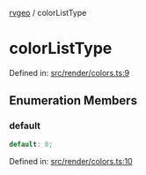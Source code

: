 [rvgeo](../index.md) / colorListType

# colorListType

Defined in: [src/render/colors.ts:9](https://github.com/pzq123456/RVGeo/blob/e727f6f6e310621d656b74948bed9956ff45a613/src/render/colors.ts#L9)

## Enumeration Members

### default

```ts
default: 0;
```

Defined in: [src/render/colors.ts:10](https://github.com/pzq123456/RVGeo/blob/e727f6f6e310621d656b74948bed9956ff45a613/src/render/colors.ts#L10)
